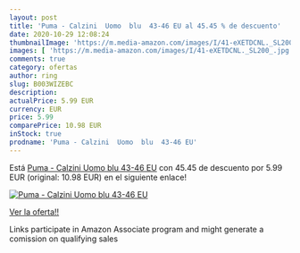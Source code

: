 ```yaml
---
layout: post
title: 'Puma - Calzini  Uomo  blu  43-46 EU al 45.45 % de descuento'
date: 2020-10-29 12:08:24
thumbnailImage: 'https://m.media-amazon.com/images/I/41-eXETDCNL._SL200_.jpg'
images: [ 'https://m.media-amazon.com/images/I/41-eXETDCNL._SL200_.jpg' ]
comments: true
category: ofertas
author: ring
slug: B003WIZEBC
description:
actualPrice: 5.99 EUR
currency: EUR
price: 5.99
comparePrice: 10.98 EUR
inStock: true
prodname: 'Puma - Calzini  Uomo  blu  43-46 EU'
---
```


Está [Puma - Calzini  Uomo  blu  43-46 EU](https://www.amazon.it/dp/B003WIZEBC/?tag=tolees00-21) con 45.45 de descuento por 5.99 EUR (original: 10.98 EUR) en el siguiente enlace!

[![Puma - Calzini  Uomo  blu  43-46 EU](https://m.media-amazon.com/images/I/41-eXETDCNL._SL200_.jpg)](https://www.amazon.it/dp/B003WIZEBC/?tag=tolees00-21)

[Ver la oferta!!](https://www.amazon.it/dp/B003WIZEBC/?tag=tolees00-21)

Links participate in Amazon Associate program and might generate a comission on qualifying sales


